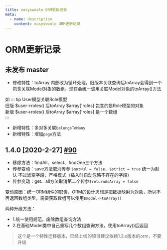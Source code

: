 ```yaml
---
title: easyswoole ORM更新记录
meta:
  - name: description
    content: easyswoole ORM更新记录
---
```


# ORM更新记录

## 未发布 master

- 修改特性：toArray 内部改为循环处理，旧版本关联查询后toArray会得到一个包含关联Model对象的数组，现在会统一调用关联Model对象的toArray()方法

如
::: tip
User模型关联Role模型 <br/>
旧版 $user->roles() 后toArray   $array['roles] 包含的是Role模型的对象 <br/>
新版 $user->roles() 后toArray   $array['roles] 是一个数组 <br/>
::: 

- 新增特性：多对多关联`belongsToMany`
- 新增特性：增加`page`方法

## 1.4.0 [2020-2-27] [#90](http://github.com/easy-swoole/orm/pull/90/files "easyswoole orm更新记录")

- 移除方法：findAll、select、findOne三个方法
- 传参变动：save方法取消传参 `$notNul = false, $strict = true` 统一为默认 不过滤空字段，严格模式（插入时自动忽略不存在的字段）
- 传参变动：get、all方法取消第二个传参`$returnAsArray = false`

变动原因：统一ORM组件的职责，ORM的设计思想是把数据映射为对象，所以不再返回数组类型，需要获取数组可以使用`$model->toArray()`

两种升级方法：

- 1.统一使用规范，废除数组查询方法
- 2.在基础Model类中自己重写几个数组查询方法，使用toArray()后返回

> 这个是一个特性迁移版本，已经上线的项目建议依赖1.3.x版本的orm，不要升级

